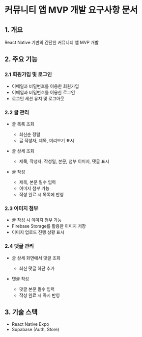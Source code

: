 # 커뮤니티 앱 MVP 개발 요구사항 문서

## 1. 개요

React Native 기반의 간단한 커뮤니티 앱 MVP 개발

## 2. 주요 기능

### 2.1 회원가입 및 로그인

- 이메일과 비밀번호를 이용한 회원가입
- 이메일과 비밀번호를 이용한 로그인
- 로그인 세션 유지 및 로그아웃

### 2.2 글 관리

- 글 목록 조회

  - 최신순 정렬
  - 글 작성자, 제목, 미리보기 표시
- 글 상세 조회

  - 제목, 작성자, 작성일, 본문, 첨부 이미지, 댓글 표시
- 글 작성

  - 제목, 본문 필수 입력
  - 이미지 첨부 가능
  - 작성 완료 시 목록에 반영

### 2.3 이미지 첨부

- 글 작성 시 이미지 첨부 가능
- Firebase Storage를 활용한 이미지 저장
- 이미지 업로드 진행 상황 표시

### 2.4 댓글 관리

- 글 상세 화면에서 댓글 조회

  - 최신 댓글 하단 추가
- 댓글 작성

  - 댓글 본문 필수 입력
  - 작성 완료 시 즉시 반영

## 3. 기술 스택

- React Native Expo
- Supabase (Auth, Store)
